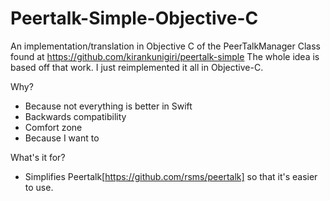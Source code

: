 # Peertalk-Simple-Objective-C
An implementation/translation in Objective C of the PeerTalkManager Class found at https://github.com/kirankunigiri/peertalk-simple
The whole idea is based off that work. I just reimplemented it all in Objective-C.

Why?
* Because not everything is better in Swift
* Backwards compatibility
* Comfort zone
* Because I want to

What's it for?
* Simplifies Peertalk[https://github.com/rsms/peertalk] so that it's easier to use.

